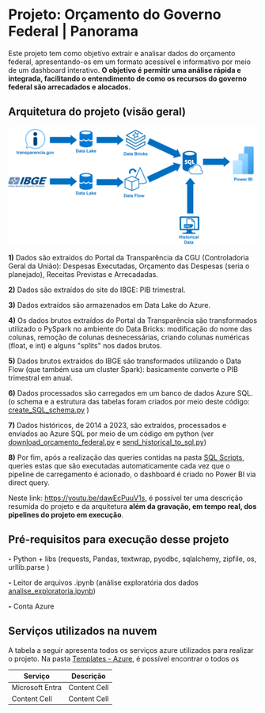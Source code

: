 # Projeto: Orçamento do Governo Federal | Panorama

Este projeto tem como objetivo extrair e analisar dados do orçamento federal, apresentando-os em um formato acessível e informativo por meio de um dashboard interativo. **O objetivo é permitir uma análise rápida e integrada, facilitando o entendimento de como os recursos do governo federal são arrecadados e alocados.**

## Arquitetura do projeto (visão geral)

![Exemplo de Imagem](https://raw.githubusercontent.com/hugobaraujo88/orcamentogovfed/main/img/transparencia_data_arch.png)

**1)** Dados são extraidos do Portal da Transparência da CGU (Controladoria Geral da União): Despesas Executadas, Orçamento das Despesas (seria o planejado), Receitas Previstas e Arrecadadas.

**2)** Dados são extraídos do site do IBGE: PIB trimestral.

**3)** Dados extraídos são armazenados em Data Lake do Azure.

**4)** Os dados brutos extraídos do Portal da Transparência são transformados utilizado o PySpark no ambiente do Data Bricks: modificação do nome das colunas, remoção de colunas desnecessárias, criando colunas numéricas (float, e int) e alguns "splits" nos dados brutos.

**5)** Dados brutos extraídos do IBGE são transformados utilizando o Data Flow (que também usa um cluster Spark): basicamente converte o PIB trimestral em anual.

**6)** Dados processados são carregados em um banco de dados Azure SQL. (o schema e a estrutura das tabelas foram criados por meio deste código: [create_SQL_schema.py](https://github.com/hugobaraujo88/orcamentogovfed/blob/main/create_SQL_schema.py) )

**7)** Dados históricos, de 2014 a 2023, são extraídos, processados e enviados ao Azure SQL por meio de um código em python (ver [download_orcamento_federal.py](https://github.com/hugobaraujo88/orcamentogovfed/blob/main/download_orcamento_federal.py) e [send_historical_to_sql.py](https://github.com/hugobaraujo88/orcamentogovfed/blob/main/send_historical_to_sql.py))

**8)** Por fim, após a realização das queries contidas na pasta [SQL Scripts](https://github.com/hugobaraujo88/orcamentogovfed/tree/main/SQL%20Scripts), queries estas que são executadas automaticamente cada vez que o pipeline de carregamento é acionado, o dashboard é criado no Power BI via direct query.

Neste link: https://youtu.be/dawEcPuuV1s, é possível ter uma descrição resumida do projeto e da arquitetura **além da gravação, em tempo real, dos pipelines do projeto em execução**.

## Pré-requisitos para execução desse projeto

**-** Python + libs (requests, Pandas, textwrap, pyodbc, sqlalchemy, zipfile, os, urllib.parse ) 

**-** Leitor de arquivos .ipynb (análise exploratória dos dados [analise_exploratoria.ipynb](https://github.com/hugobaraujo88/orcamentogovfed/blob/main/analise_exploratoria.ipynb))

**-** Conta Azure

## Serviços utilizados na nuvem

A tabela a seguir apresenta todos os serviços azure utilizados para realizar o projeto. Na pasta [Templates - Azure](https://github.com/hugobaraujo88/orcamentogovfed/tree/main/Templates%20-%20Azure), é possível encontrar o todos os 

| Serviço       | Descrição     |
| ------------- | ------------- |
| Microsoft Entra  | Content Cell  |
| Content Cell  | Content Cell  |